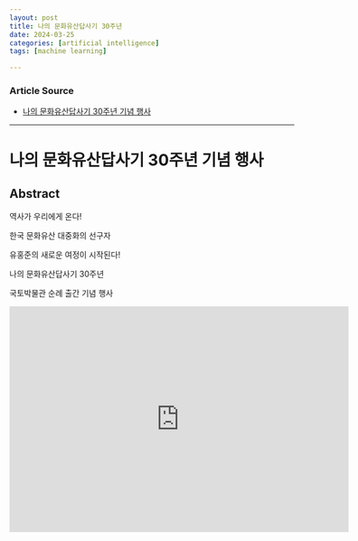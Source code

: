 ```yaml
---
layout: post
title: 나의 문화유산답사기 30주년
date: 2024-03-25
categories: [artificial intelligence]
tags: [machine learning]

---
```


### Article Source


* [나의 문화유산답사기 30주년 기념 행사](https://www.youtube.com/watch?v=CvjT_TXe03w)

---



# 나의 문화유산답사기 30주년 기념 행사


## Abstract
역사가 우리에게 온다!

한국 문화유산 대중화의 선구자

유홍준의 새로운 여정이 시작된다!

나의 문화유산답사기 30주년

국토박물관 순례 출간 기념 행사

<iframe width="600" height="400" src="https://www.youtube.com/embed/CvjT_TXe03w?si=l8YgLG1BKSpCS6Bj" title="YouTube video player" frameborder="0" allow="accelerometer; autoplay; clipboard-write; encrypted-media; gyroscope; picture-in-picture; web-share" referrerpolicy="strict-origin-when-cross-origin" allowfullscreen></iframe>